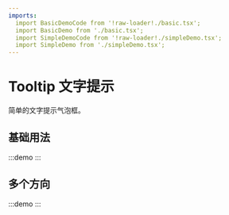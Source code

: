 ```yaml
---
imports: 
  import BasicDemoCode from '!raw-loader!./basic.tsx';
  import BasicDemo from './basic.tsx';
  import SimpleDemoCode from '!raw-loader!./simpleDemo.tsx';
  import SimpleDemo from './simpleDemo.tsx';
---
```


# Tooltip 文字提示

简单的文字提示气泡框。

## 基础用法

:::demo
<Block code={BasicDemoCode} des="基础用法">
<BasicDemo />
</Block>
:::

## 多个方向

:::demo
<Block code={SimpleDemoCode} des="简单用法">
<SimpleDemo />
</Block>
:::